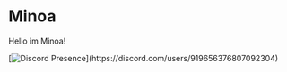 
# Minoa

Hello im Minoa!

<p align="center">

[![Discord Presence](https://lanyard.cnrad.dev/api/919656376807092304?borderRadius=:15&bg=484249&idleMessage=Probably%20at%20school...)](https://discord.com/users/919656376807092304)

</p>
